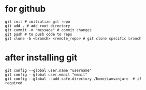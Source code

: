 
# for github
    git init # initialize git repo
    git add . # add root directory
    git commit -m "message" # commit changes
    git push # to push code to repo
    git clone -b <branch> <remote_repo> # git clone specific branch

# after installing git 
    git config --global user.name "username"
    git config --global user.email "email"
    git config --global --add safe.directory /home/iamvanjare  # if required